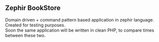 <h2>Zephir BookStore</h2>

Domain driven + command pattern based application in zephir language. Created for testing purposes.<br/>
Soon the same application will be written in clean PHP, to compare times between these two.<br/>


